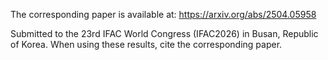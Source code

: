 The corresponding paper is available at:
https://arxiv.org/abs/2504.05958

Submitted to the 23rd IFAC World Congress (IFAC2026) in Busan, Republic of Korea. When using these results, cite the corresponding paper.
